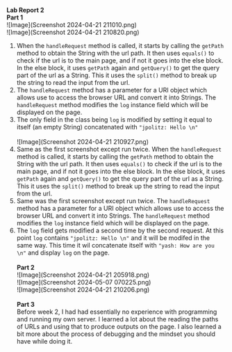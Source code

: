<b>Lab Report 2 <br></b>
<b>Part 1 <br></b>
![Image](Screenshot 2024-04-21 211010.png)<br>
![Image](Screenshot 2024-04-21 210820.png)<br>
1) When the `handleRequest` method is called, it starts by calling the `getPath` method to obtain the String with the url path. It then uses `equals()` to check if the url is to the main page, and if not it goes into the else block. In the else block, it uses `getPath` again and `getQuery()` to get the query part of the url as a String. This it uses the `split()` method to break up the string to read the input from the url.<br>
2) The `handleRequest` method has a parameter for a URI object which allows use to access the browser URL and convert it into Strings. The `handleRequest` method modifies the `log` instance field which will be displayed on the page. <br>
3) The only field in the class being `log` is modified by setting it equal to itself (an empty String) concatenated with `"jpolitz: Hello \n"`<br><br>
![Image](Screenshot 2024-04-21 210927.png) <br>
1) Same as the first screenshot except run twice. When the `handleRequest` method is called, it starts by calling the `getPath` method to obtain the String with the url path. It then uses `equals()` to check if the url is to the main page, and if not it goes into the else block. In the else block, it uses `getPath` again and `getQuery()` to get the query part of the url as a String. This it uses the `split()` method to break up the string to read the input from the url.<br>
2) Same was the first screenshot except run twice. The `handleRequest` method has a parameter for a URI object which allows use to access the browser URL and convert it into Strings. The `handleRequest` method modifies the `log` instance field which will be displayed on the page.<br>
3) The `log` field gets modified a second time by the second request. At this point `log` contains `"jpolitz: Hello \n"` and it will be modifed in the same way. This time it wil concatenate itself with `"yash: How are you \n"` and display `log` on the page. <br><br>
<b>Part 2 <br></b>
![Image](Screenshot 2024-04-21 205918.png)<br>
![Image](Screenshot 2024-05-07 070225.png)<br>
![Image](Screenshot 2024-04-21 210206.png)<br><br>
<b>Part 3 <br></b>
Before week 2, I had had essentially no experience with programming and running my own server. I learned a lot about the reading the paths of URLs and using that to produce outputs on the page. I also learned a bit more about the process of debugging and the mindset you should have while doing it. 


